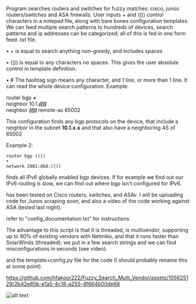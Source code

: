 Program searches routers and switches for fuzzy matches: cisco, junos routers/switches and ASA firewalls.
User inputs  +   and   (())   control characters in a notepad file, along with bare bones configuration templates. We can feed multiple search patterns to hundreds of devices, search patterns and ip addresses can be categorized; all of this is fed in one form feed .txt file.


•	+ is equal to search anything non-greedy,  and includes spaces



•	(())  is equal to any characters no spaces. This gives the user absolute control in template definition.

•	#   The hashtag sign means any character, and 1 line, or more than 1 line. It can read the whole device configuration.
Example:

  router bgp **_+_**                                
  neighbor 10.1._**(())**_                                                                                                                                  
  neighbor _**(())**_ remote-as 65002


This configuration finds any bgp protocols on the device, that include a neighbor in the subnet **10.1.x.x**  and that
also have a neighboring AS of 65002

Example 2:

 	router bgp (())
 	+
 	network 2001:db8:(())

finds all IPv6 globally enabled bgp devices. If for example we find out our IPv6 routing is slow, we can find out where bgp isn't configured for IPv6.

has been tested on Cisco routers, switches, and ASAv. I will be uploading code for Junos scraping soon, and also a video of the code working against ASA (tested last night).


refer to "config_documentation.txt"   for instructions

The advantage to this script is that it is threaded, is mutlivendor, supporting up to 90% of existing vendors with Netmiko, and that it runs faster than SolarWinds (threaded); we put in a few search strings and we can find misconfigurations in seconds (see video).

and the template+config.py file  for the code (I should probably rename this at some point).







https://github.com/hfakoor222/Fuzzy_Search_Multi_Vendor/assets/105625129/2b42e85b-e1a5-4c18-a255-4f664b00de68








![alt text](https://media.giphy.com/media/20JY76TfKAhR20SfJu/giphy.gif)



